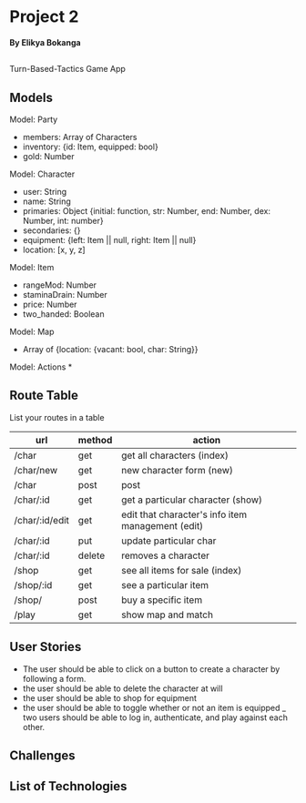 # Project 2
#### By Elikya Bokanga

## 

Turn-Based-Tactics Game App

## Models

Model: Party
* members: Array of Characters
* inventory: {id: Item, equipped: bool}
* gold: Number

Model: Character

* user: String
* name: String
* primaries: Object {initial: function, str: Number, end: Number, dex: Number, int: number}
* secondaries: {}
* equipment: {left: Item || null, right: Item || null}
* location: [x, y, z]

Model: Item
* rangeMod: Number
* staminaDrain: Number
* price: Number
* two_handed: Boolean

Model: Map
* Array of {location: {vacant: bool, char: String}}

Model: Actions
* 

[//]: # (is this a comment)

## Route Table

List your routes in a table

| url | method | action |
|-----|--------|--------|
| /char | get | get all characters (index)|
| /char/new | get | new character form (new)|
| /char | post | post | add new character to party (create)|
| /char/:id | get | get a particular character (show)|
| /char/:id/edit | get | edit that character's info item management (edit)|
| /char/:id | put | update particular char|
| /char/:id | delete | removes a character|
| /shop | get | see all items for sale (index)|
| /shop/:id | get | see a particular item |
| /shop/ | post | buy a specific item |
| /play | get | show map and match |

## User Stories
- The user should be able to click on a button to create a character by following a form.
- the user should be able to delete the character at will
- the user should be able to shop for equipment
- the user should be able to toggle whether or not an item is equipped
_ two users should be able to log in, authenticate, and play against each other.

## Challenges


## List of Technologies